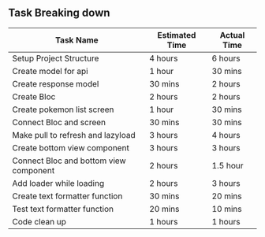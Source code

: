 ## Task Breaking down

Task Name | Estimated Time | Actual Time
------|------|------
Setup Project Structure | 4 hours | 6 hours
Create model for api | 1 hour | 30 mins
Create response model | 30 mins | 2 hours
Create Bloc | 2 hours | 2 hours
Create pokemon list screen | 1 hour | 30 mins
Connect Bloc and screen | 30 mins | 30 mins
Make pull to refresh and lazyload | 3 hours | 4 hours
Create bottom view component | 3 hours | 3 hours
Connect Bloc and bottom view component | 2 hours | 1.5 hour
Add loader while loading | 2 hours | 3 hours
Create text formatter function | 30 mins | 20 mins
Test text formatter function | 20 mins | 10 mins
Code clean up | 1 hours | 1 hours
